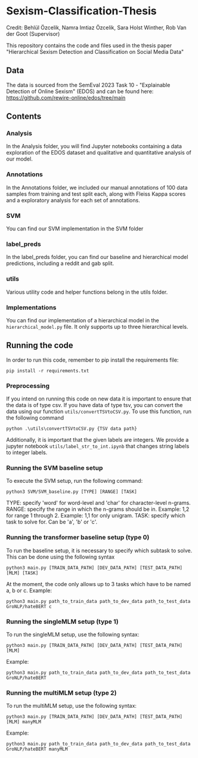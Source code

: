 # Sexism-Classification-Thesis
Credit: Behlül Özcelik, Namra Imtiaz Özcelik, Sara Holst Winther, Rob Van der Goot (Supervisor) 

This repository contains the code and files used in the thesis paper "Hierarchical Sexism Detection and Classification on Social Media Data"
## Data
The data is sourced from the SemEval 2023 Task 10 - "Explainable Detection of Online Sexism" (EDOS) and can be found here: 
https://github.com/rewire-online/edos/tree/main

## Contents
### Analysis
In the Analysis folder, you will find Jupyter notebooks containing a data exploration of the EDOS dataset and qualitative and quantitative analysis of our model.

### Annotations
In the Annotations folder, we included our manual annotations of 100 data samples from training and test split each, along with Fleiss Kappa scores and a exploratory analysis for each set of annotations.

### SVM
You can find our SVM implementation in the SVM folder

### label_preds
In the label_preds folder, you can find our baseline and hierarchical model predictions, including a reddit and gab split.

### utils
Various utility code and helper functions belong in the utils folder.

### Implementations
You can find our implementation of a hierarchical model in the ```hierarchical_model.py``` file. It only supports up to three hierarchical levels.

## Running the code
In order to run this code, remember to pip install the requirements file:
```
pip install -r requirements.txt
```


### Preprocessing
If you intend on running this code on new data it is important to ensure that the data is of type csv. If you have data 
of type tsv, you can convert the data using our function `utils/convertTSVtoCSV.py`. To use this function, run
the following command

```
python .\utils\convertTSVtoCSV.py {TSV data path}
```


Additionally, it is important that the given labels are integers. We provide a jupyter notebook 
`utils/label_str_to_int.ipynb` that changes string labels to integer labels.

### Running the SVM baseline setup
To execute the SVM setup, run the following command:

```
python3 SVM/SVM_baseline.py [TYPE] [RANGE] [TASK]
```

TYPE: specify 'word' for word-level and 'char' for character-level n-grams.
RANGE: specify the range in which the n-grams should be in.
Example: 1,2 for range 1 through 2. 
Example: 1,1 for only unigram.
TASK: specify which task to solve for. Can be 'a', 'b' or 'c'.


### Running the transformer baseline setup (type 0)
To run the baseline setup, it is necessary to specify which subtask to solve.
This can be done using the following syntax
```
python3 main.py [TRAIN_DATA_PATH] [DEV_DATA_PATH] [TEST_DATA_PATH] [MLM] [TASK] 
```
At the moment, the code only allows up to 3 tasks which have to be named a, b or c.
Example:
```
python3 main.py path_to_train_data path_to_dev_data path_to_test_data GroNLP/hateBERT c
```

### Running the singleMLM setup (type 1)
To run the singleMLM setup, use the following syntax:
```
python3 main.py [TRAIN_DATA_PATH] [DEV_DATA_PATH] [TEST_DATA_PATH] [MLM]
```
Example:
```
python3 main.py path_to_train_data path_to_dev_data path_to_test_data GroNLP/hateBERT
```

### Running the multiMLM setup (type 2)
To run the multiMLM setup, use the following syntax:
```
python3 main.py [TRAIN_DATA_PATH] [DEV_DATA_PATH] [TEST_DATA_PATH] [MLM] manyMLM
```
Example:
```
python3 main.py path_to_train_data path_to_dev_data path_to_test_data GroNLP/hateBERT manyMLM
```


